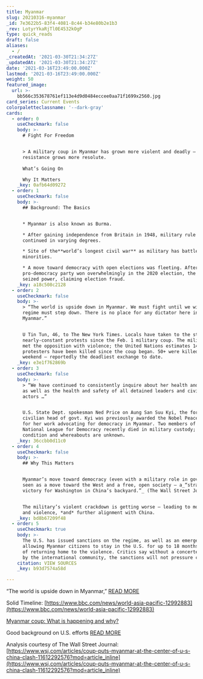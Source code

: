 ```yaml
---
title: Myanmar
slug: 20210316-myanmar
_id: 7e3622b5-83f4-4081-8c44-b34e80b2e1b3
_rev: LotyrYkaRjTl0E4532kOgP
type: quick_reads
draft: false
aliases:
  - /
_createdAt: '2021-03-30T21:34:27Z'
_updatedAt: '2021-03-30T21:34:27Z'
date: '2021-03-16T23:49:00.000Z'
lastmod: '2021-03-16T23:49:00.000Z'
weight: 50
featured_image:
  url: >-
    bb566c353678761ef113e4d9d0484eccee0aa71f1699x2560.jpg
card_series: Current Events
colorpaletteclassname: '--dark-gray'
cards:
  - order: 0
    useCheckmark: false
    body: >-
      # Fight For Freedom


      > A military coup in Myanmar has grown more violent and deadly – as the
      resistance grows more resolute.  
        
      What’s Going On  

      Why It Matters
    _key: 0afb64d09272
  - order: 1
    useCheckmark: false
    body: >-
      ## Background: The Basics


      * Myanmar is also known as Burma.

      * After gaining independence from Britain in 1948, military rule has
      continued in varying degrees.

      * Site of the**world’s longest civil war** as military has battled ethnic
      minorities.

      * A move toward democracy with open elections was fleeting. After the
      pro-democracy party won overwhelmingly in the 2020 election, the military
      seized power, claiming election fraud.
    _key: a18c508c2128
  - order: 2
    useCheckmark: false
    body: >-
      > “The world is upside down in Myanmar. We must fight until we win. The
      regime must step down. There is no place for any dictator here in
      Myanmar.”


      U Tin Tun, 46, to The New York Times. Locals have taken to the streets in
      nearly-constant protests since the Feb. 1 military coup. The military has
      met the opposition with violence; the United Nations estimates 149
      protesters have been killed since the coup began. 50+ were killed this
      weekend – reportedly the deadliest exchange to date.
    _key: e3e1f762869b
  - order: 3
    useCheckmark: false
    body: >-
      > “We have continued to consistently inquire about her health and safety,
      as well as the health and safety of all detained leaders and civil society
      actors …”


      U.S. State Dept. spokesman Ned Price on Aung San Suu Kyi, the former
      civilian head of govt. Kyi was previously awarded the Nobel Peace Prize
      for her work advocating for democracy in Myanmar. Two members of Kyi's
      National League for Democracy recently died in military custody; her
      condition and whereabouts are unknown.
    _key: 36ccbb0d11c0
  - order: 4
    useCheckmark: false
    body: >-
      ## Why This Matters


      Myanmar’s move toward democracy (even with a military role in govt.) was
      seen as a move toward the West and a free, open society – a_“strategic
      victory for Washington in China’s backyard.”_ (The Wall Street Journal)


      The military’s violent crackdown is getting worse – leading to more death
      and violence, *and* further alignment with China.
    _key: bd8b67209f48
  - order: 5
    useCheckmark: true
    body: >-
      The U.S. has issued sanctions on the regime, as well as an emergency order
      allowing Myanmar citizens to stay in the U.S. for up to 18 months instead
      of returning home to the violence. Critics say without a concerted effort
      by the international community, the sanctions will not pressure change.
    citation: VIEW SOURCES
    _key: b93d7574a58d

---
```

“The world is upside down in Myanmar,” [READ MORE](https://www.nytimes.com/2021/03/14/world/asia/myanmar-protests-killings.html)

Solid Timeline: [https://www.bbc.com/news/world-asia-pacific-12992883](https://www.bbc.com/news/world-asia-pacific-12992883)

[Myanmar coup: What is happening and why?](https://www.bbc.com/news/world-asia-55902070)

Good background on U.S. efforts [READ MORE](https://www.cnbc.com/2021/03/12/us-requests-contact-with-detained-myanmar-leader-aung-san-suu-kyi-.html)

Analysis courtesy of The Wall Street Journal: [https://www.wsj.com/articles/coup-puts-myanmar-at-the-center-of-u-s-china-clash-11612292576?mod=article_inline](https://www.wsj.com/articles/coup-puts-myanmar-at-the-center-of-u-s-china-clash-11612292576?mod=article_inline)